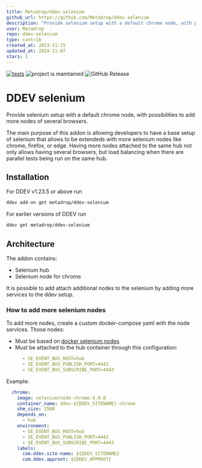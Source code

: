 ```yaml
---
title: Metadrop/ddev-selenium
github_url: https://github.com/Metadrop/ddev-selenium
description: "Provide selenium setup with a default chrome node, with possibilities to add more nodes of several browsers."
user: Metadrop
repo: ddev-selenium
type: contrib
created_at: 2023-11-15
updated_at: 2024-11-07
stars: 1
---
```


[![tests](https://github.com/Metadrop/ddev-selenium/actions/workflows/tests.yml/badge.svg)](https://github.com/Metadrop/ddev-selenium/actions/workflows/tests.yml) ![project is maintained](https://img.shields.io/maintenance/yes/2024.svg)
![GitHub Release](https://img.shields.io/github/v/release/Metadrop/ddev-selenium)

# DDEV selenium

Provide selenium setup with a default chrome node, with possibilities to add more nodes of several browsers.

The main purpose of this addon is allowing developers to have a base setup of selenium
that allows to be extendeds with more selenium nodes like chrome, firefox, or edge. Having
more nodes attached to the same hub not only allows having several browsers, but load balancing
when there are parallel tests being run on the same hub.

## Installation

For DDEV v1.23.5 or above run

```sh
ddev add-on get metadrop/ddev-selenium
```

For earlier versions of DDEV run

```sh
ddev get metadrop/ddev-selenium
```

## Architecture

The addon contains:

- Selenium hub
- Selenium node for chrome

It is possible to add attach additional nodes to the selenium by adding more services to the ddev setup.

### How to add more selenium nodes

To add more nodes, create a custom docker-compose yaml with the node services. Those nodes:

- Must be based on [docker selenium nodes](https://github.com/SeleniumHQ/docker-selenium/#dev-and-beta-on-the-grid).
- Must be attached to the hub container through this configuration:
```yaml
      - SE_EVENT_BUS_HOST=hub
      - SE_EVENT_BUS_PUBLISH_PORT=4442
      - SE_EVENT_BUS_SUBSCRIBE_PORT=4443
```

Example:

```yaml
  chrome:
    image: selenium/node-chrome:4.8.0
    container_name: ddev-${DDEV_SITENAME}-chrome
    shm_size: 256M
    depends_on:
      - hub
    environment:
      - SE_EVENT_BUS_HOST=hub
      - SE_EVENT_BUS_PUBLISH_PORT=4442
      - SE_EVENT_BUS_SUBSCRIBE_PORT=4443
    labels:
      com.ddev.site-name: ${DDEV_SITENAME}
      com.ddev.approot: ${DDEV_APPROOT}
```


